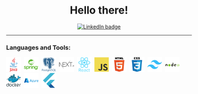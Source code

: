 <h1 align="center">Hello there!</h1>

<div align="center">
    <a href="https://www.linkedin.com/in/markus-gustafsson-3935a21a1/">
        <img src="https://img.shields.io/badge/LinkedIn-blue?logo=linkedin&logoColor=white&style=for-the-badge" alt="LinkedIn badge">
    </a>
</div>

---
### Languages and Tools:
<div>
    <img src="https://raw.githubusercontent.com/devicons/devicon/1119b9f84c0290e0f0b38982099a2bd027a48bf1/icons/java/java-original-wordmark.svg" title="Java" alt="Java" width="40" height="40"/>&nbsp;
    <img src="https://raw.githubusercontent.com/devicons/devicon/1119b9f84c0290e0f0b38982099a2bd027a48bf1/icons/spring/spring-original-wordmark.svg" title="Spring" alt="Spring" width="40" height="40"/>&nbsp;
    <img src="https://raw.githubusercontent.com/devicons/devicon/1119b9f84c0290e0f0b38982099a2bd027a48bf1/icons/postgresql/postgresql-plain-wordmark.svg" title="PostgreSQL" alt="PostgreSQL" width="40" height="40"/>&nbsp;
    <img src="https://raw.githubusercontent.com/devicons/devicon/1119b9f84c0290e0f0b38982099a2bd027a48bf1/icons/nextjs/nextjs-original-wordmark.svg" title="NextJS" alt="NextJS" width="40" height="40"/>&nbsp;
    <img src="https://raw.githubusercontent.com/devicons/devicon/1119b9f84c0290e0f0b38982099a2bd027a48bf1/icons/react/react-original-wordmark.svg" title="React" alt="React" width="40" height="40"/>&nbsp;
    <img src=https://raw.githubusercontent.com/devicons/devicon/1119b9f84c0290e0f0b38982099a2bd027a48bf1/icons/javascript/javascript-original.svg title="JavaScript" alt="JavaScript" width="40" height="40"/>&nbsp;
    <img src=https://raw.githubusercontent.com/devicons/devicon/1119b9f84c0290e0f0b38982099a2bd027a48bf1/icons/html5/html5-original-wordmark.svg title="HTML 5" alt="HTML 5" width="40" height="40"/>&nbsp;
    <img src=https://raw.githubusercontent.com/devicons/devicon/1119b9f84c0290e0f0b38982099a2bd027a48bf1/icons/css3/css3-original-wordmark.svg title="CSS 3" alt="CSS 3" width="40" height="40"/>&nbsp;
    <img src=https://raw.githubusercontent.com/devicons/devicon/1119b9f84c0290e0f0b38982099a2bd027a48bf1/icons/tailwindcss/tailwindcss-plain.svg title="Tailwind CSS" alt="Tailwind CSS" width="40" height="40"/>&nbsp;
    <img src=https://raw.githubusercontent.com/devicons/devicon/1119b9f84c0290e0f0b38982099a2bd027a48bf1/icons/nodejs/nodejs-original-wordmark.svg title="NodeJS" alt="NodeJS" width="40" height="40"/>&nbsp;
    <img src=https://raw.githubusercontent.com/devicons/devicon/1119b9f84c0290e0f0b38982099a2bd027a48bf1/icons/docker/docker-original-wordmark.svg title="Docker" alt="Docker" width="40" height="40"/>&nbsp;
    <img src=https://raw.githubusercontent.com/devicons/devicon/1119b9f84c0290e0f0b38982099a2bd027a48bf1/icons/azure/azure-original-wordmark.svg title="Azure" alt="Azure" width="40" height="40"/>&nbsp;
    <img src=https://raw.githubusercontent.com/devicons/devicon/1119b9f84c0290e0f0b38982099a2bd027a48bf1/icons/flutter/flutter-original.svg title="Flutter" alt="Flutter" width="40" height="40"/>&nbsp;
</div>
